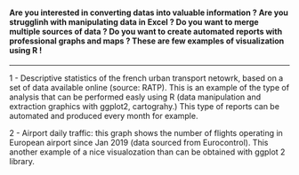 #### Are you interested in converting datas into valuable information ? Are you strugglinh with manipulating data in Excel ?  Do you want to merge multiple sources of data ? Do you want to create automated reports with professional graphs and maps ? These are few examples of visualization using R !
--------------------------------------------------

1 - Descriptive statistics of the french urban transport netowrk, based on a set of data available online (source: RATP). This is an example of the type of analysis that can be performed easly using R (data manipulation and extraction graphics with ggplot2, cartograhy.) This type of reports can be automated and produced every month for example.

2 - Airport daily traffic: this graph shows the number of flights operating in European airport since Jan 2019 (data sourced from Eurocontrol). This another example of a nice visualozation than can be obtained with ggplot 2 library.
